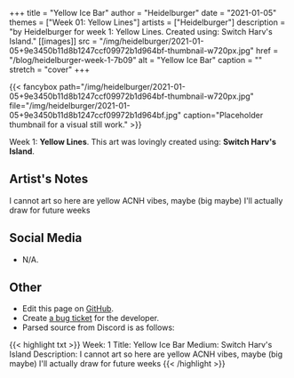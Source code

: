 +++
title =       "Yellow Ice Bar"
author =      "Heidelburger"
date =        "2021-01-05"
themes =      ["Week 01: Yellow Lines"]
artists =     ["Heidelburger"]
description = "by Heidelburger for week 1: Yellow Lines. Created using: Switch Harv's Island."
[[images]]
      src = "/img/heidelburger/2021-01-05+9e3450b11d8b1247ccf09972b1d964bf-thumbnail-w720px.jpg"
      href = "/blog/heidelburger-week-1-7b09"
      alt = "Yellow Ice Bar"
      caption = ""
      stretch = "cover"
+++

{{< fancybox path="/img/heidelburger/2021-01-05+9e3450b11d8b1247ccf09972b1d964bf-thumbnail-w720px.jpg" file="/img/heidelburger/2021-01-05+9e3450b11d8b1247ccf09972b1d964bf.jpg" caption="Placeholder thumbnail for a visual still work." >}}


Week 1: **Yellow Lines**. This art was lovingly created using: **Switch Harv's Island**.

## Artist's Notes

I cannot art so here are yellow ACNH vibes, maybe (big maybe) I'll actually draw for future weeks

## Social Media

- N/A.

## Other

- Edit this page on [GitHub](https://github.com/teaminkling/web-refresh/edit/main/content/blog/heidelburger-week-1-7b09.md).
- Create [a bug ticket](https://github.com/teaminkling/web-refresh/issues/new?assignees=&labels=bug&template=problem-report.md&title=) for the developer.
- Parsed source from Discord is as follows:

{{< highlight txt >}}
Week: 1
Title: Yellow Ice Bar
Medium: Switch Harv's Island
Description: I cannot art so here are yellow ACNH vibes, maybe (big maybe) I'll actually draw for future weeks
{{< /highlight >}}